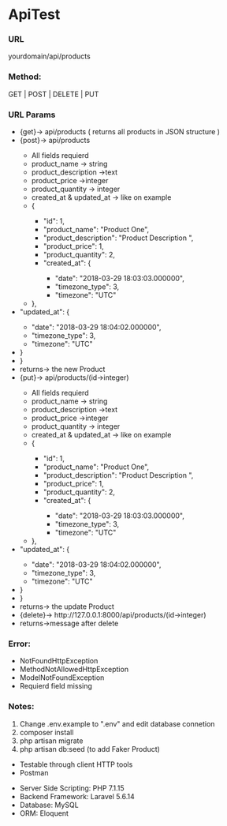 <h1> ApiTest </h1>
<h3>URL</h3>
<p> yourdomain/api/products</p>
<h3>Method:</h3>
<p>GET | POST | DELETE | PUT</p>
<h3>URL Params</h3>
<ul>
   <li>{get}-> api/products ( returns all products in JSON structure )</li>
   <li>{post}-> api/products </li>
   <ul>
      <li>All fields requierd</li>
      <li>product_name -> string</li>
      <li>product_description ->text</li>
      <li>product_price ->integer</li>
      <li>product_quantity -> integer</li>
      <li>created_at & updated_at -> like on example</li>
      <li>{</li>
      <ul>
         <li>"id": 1,</li>
         <li>"product_name": "Product One",</li>
         <li>"product_description": "Product Description ",</li>
         <li>"product_price": 1,</li>
         <li>"product_quantity": 2,</li>
         <li>"created_at": {</li>
         <ul>
            <li>"date": "2018-03-29 18:03:03.000000",</li>
            <li>"timezone_type": 3,</li>
            <li>"timezone": "UTC"</li>
         </ul>
      </ul>
      <li>},</li>
   </ul>
   <li>"updated_at": {</li>
   <ul>
      <li>"date": "2018-03-29 18:04:02.000000",</li>
      <li>"timezone_type": 3,</li>
      <li>"timezone": "UTC"</li>
   </ul>
   <li>}</li>
   <li>}</li>
   <li>returns-> the new Product</li>

<li>{put}-> api/products/(id->integer)</li>
<ul>
   <li>All fields requierd</li>
   <li>product_name -> string</li>
   <li>product_description ->text</li>
   <li>product_price ->integer</li>
   <li>product_quantity -> integer</li>
   <li>created_at & updated_at -> like on example</li>
   <li>{</li>
   <ul>
      <li>"id": 1,</li>
      <li>"product_name": "Product One",</li>
      <li>"product_description": "Product Description ",</li>
      <li>"product_price": 1,</li>
      <li>"product_quantity": 2,</li>
      <li>"created_at": {</li>
      <ul>
         <li>"date": "2018-03-29 18:03:03.000000",</li>
         <li>"timezone_type": 3,</li>
         <li>"timezone": "UTC"</li>
      </ul>
   </ul>
   <li>},</li>
</ul>
<li>"updated_at": {</li>
<ul>
   <li>"date": "2018-03-29 18:04:02.000000",</li>
   <li>"timezone_type": 3,</li>
   <li>"timezone": "UTC"</li>
</ul>
<li>}</li>
<li>}</li>
<li>returns-> the update Product</li>

<li>{delete}-> http://127.0.0.1:8000/api/products/(id->integer)</li>
<li>returns->message after delete</li>
</ul>
<h3>Error:</h3>
<ul>
   <li>NotFoundHttpException</li>
   <li>MethodNotAllowedHttpException</li>
   <li>ModelNotFoundException</li>
   <li>Requierd field missing</li>
</ul>
<h3>Notes:</h3>
<ol>
   <li> Change .env.example to ".env" and edit database connetion</li>
   <li> composer install </li>
   <li> php artisan migrate </li>
   <li> php artisan db:seed (to add Faker Product)</li>
</ol>
<ul>
   <li>Testable through client HTTP tools</li>
   <li>Postman</li>
</ul>
<ul>
   <li>Server Side Scripting: PHP 7.1.15 </li>
   <li>Backend Framework: Laravel 5.6.14</li>
   <li>Database: MySQL</li>
   <li>ORM: Eloquent</li>
</ul>